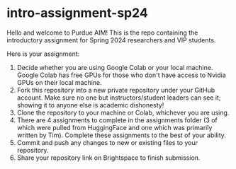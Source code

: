 # intro-assignment-sp24

Hello and welcome to Purdue AIM! This is the repo containing the introductory assignment for Spring 2024 researchers and VIP students.

Here is your assignment:

1. Decide whether you are using Google Colab or your local machine. Google Colab has free GPUs for those who don't have access to Nvidia GPUs on their local machine.
2. Fork this repository into a new private repository under your GitHub account. Make sure no one but instructors/student leaders can see it; showing it to anyone else is academic dishonesty!
3. Clone the repository to your machine or Colab, whichever you are using.
4. There are 4 assignments to complete in the assignments folder (3 of which were pulled from HuggingFace and one which was primarily written by Tim). Complete these assignments to the best of your ability.
5. Commit and push any changes to new or existing files to your repository.
6. Share your repository link on Brightspace to finish submission.
